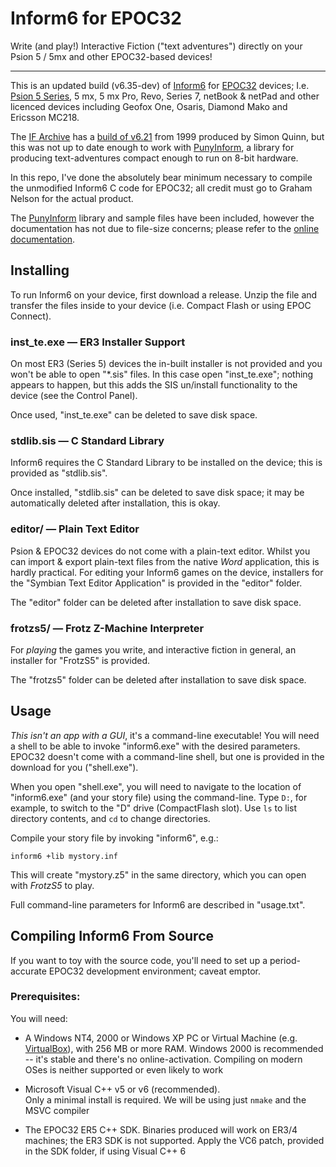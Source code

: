 # Inform6 for EPOC32 #

Write (and play!) Interactive Fiction ("text adventures") directly on your Psion 5 / 5mx and other EPOC32-based devices!

---

This is an updated build (v6.35-dev) of [Inform6] for [EPOC32] devices; I.e. [Psion 5 Series][Series5], 5 mx, 5 mx Pro, Revo, Series 7, netBook & netPad and other licenced devices including Geofox One, Osaris, Diamond Mako and Ericsson MC218.

The [IF Archive] has a [build of v6.21](http://www.ifarchive.org/indexes/if-archiveXinfocomXcompilersXinform6Xexecutables.html
) from 1999 produced by Simon Quinn, but this was not up to date enough to work with [PunyInform], a library for producing text-adventures compact enough to run on 8-bit hardware.

In this repo, I've done the absolutely bear minimum necessary to compile the unmodified Inform6 C code for EPOC32; all credit must go to Graham Nelson for the actual product.

The [PunyInform] library and sample files have been included, however the documentation has not due to file-size concerns; please refer to the [online documentation](https://github.com/johanberntsson/PunyInform/wiki/Manual).

[Inform6]: https://github.com/DavidKinder/Inform6
[EPOC32]: https://en.wikipedia.org/wiki/EPOC_(operating_system)
[Series5]: https://en.wikipedia.org/wiki/Psion_Series_5
[IF Archive]: http://www.ifarchive.org/
[PunyInform]: https://github.com/johanberntsson/PunyInform

## Installing ##

To run Inform6 on your device, first download a release. Unzip the file and transfer the files inside to your device (i.e. Compact Flash or using EPOC Connect).

### inst_te.exe — ER3 Installer Support ###

On most ER3 (Series 5) devices the in-built installer is not provided and you won't be able to open "*.sis" files. In this case open "inst_te.exe"; nothing appears to happen, but this adds the SIS un/install functionality to the device (see the Control Panel).

Once used, "inst_te.exe" can be deleted to save disk space.

### stdlib.sis — C Standard Library ###

Inform6 requires the C Standard Library to be installed on the device; this is provided as "stdlib.sis".

Once installed, "stdlib.sis" can be deleted to save disk space; it may be automatically deleted after installation, this is okay.

### editor/ — Plain Text Editor ###

Psion & EPOC32 devices do not come with a plain-text editor. Whilst you can import & export plain-text files from the native _Word_ application, this is hardly practical. For editing your Inform6 games on the device, installers for the "Symbian Text Editor Application" is provided in the "editor" folder.

The "editor" folder can be deleted after installation to save disk space.

### frotzs5/ — Frotz Z-Machine Interpreter ###

For _playing_ the games you write, and interactive fiction in general, an installer for "FrotzS5" is provided.

The "frotzs5" folder can be deleted after installation to save disk space.

## Usage ##

*This isn't an app with a GUI*, it's a command-line executable! You will need a shell to be able to invoke "inform6.exe" with the desired parameters. EPOC32 doesn't come with a command-line shell, but one is provided in the download for you ("shell.exe").

When you open "shell.exe", you will need to navigate to the location of "inform6.exe" (and your story file) using the command-line. Type `D:`, for example, to switch to the "D" drive (CompactFlash slot). Use `ls` to list directory contents, and `cd` to change directories.

Compile your story file by invoking "inform6", e.g.:

```
inform6 +lib mystory.inf
```

This will create "mystory.z5" in the same directory, which you can open with _FrotzS5_ to play.

Full command-line parameters for Inform6 are described in "usage.txt".

## Compiling Inform6 From Source ##

If you want to toy with the source code, you'll need to set up a period-accurate EPOC32 development environment; caveat emptor.

### Prerequisites: ###

You will need:

*   A Windows NT4, 2000 or Windows XP PC or Virtual Machine (e.g. [VirtualBox]), with 256 MB or more RAM.
Windows 2000 is recommended -- it's stable and there's no online-activation. Compiling on modern OSes is neither supported or even likely to work

* Microsoft Visual C++ v5 or v6 (recommended).  
  Only a minimal install is required. We will be using just `nmake` and the MSVC compiler

* The EPOC32 ER5 C++ SDK. Binaries produced will work on ER3/4 machines; the ER3 SDK is not supported. Apply the VC6 patch, provided in the SDK folder, if using Visual C++ 6

[VirtualBox]: https://www.virtualbox.org/


